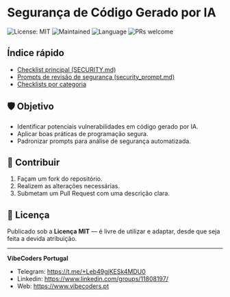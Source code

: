 # Segurança de Código Gerado por IA

![License: MIT](https://img.shields.io/badge/License-MIT-green.svg)
![Maintained](https://img.shields.io/badge/Maintained-yes-success.svg)
![Language](https://img.shields.io/badge/Language-PT--PT-blue.svg)
![PRs welcome](https://img.shields.io/badge/PRs-welcome-brightgreen.svg)

## Índice rápido

- [Checklist principal (SECURITY.md)](./SECURITY.md)
- [Prompts de revisão de segurança (security_prompt.md)](./security_prompt.md)
- [Checklists por categoria](./checklists/)

## 🛡️ Objetivo

- Identificar potenciais vulnerabilidades em código gerado por IA.
- Aplicar boas práticas de programação segura.
- Padronizar prompts para análise de segurança automatizada.

## 🤝 Contribuir

1. Façam um fork do repositório.
2. Realizem as alterações necessárias.
3. Submetam um Pull Request com uma descrição clara.

## 📜 Licença

Publicado sob a **Licença MIT** — é livre de utilizar e adaptar, desde que seja feita a devida atribuição.

---

**VibeCoders Portugal**

- Telegram: https://t.me/+Leb49gjKESk4MDU0
- Linkedin: https://www.linkedin.com/groups/11808197/
- Web: https://www.vibecoders.pt
